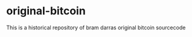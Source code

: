 original-bitcoin
================

This is a historical repository of bram darras original bitcoin sourcecode
